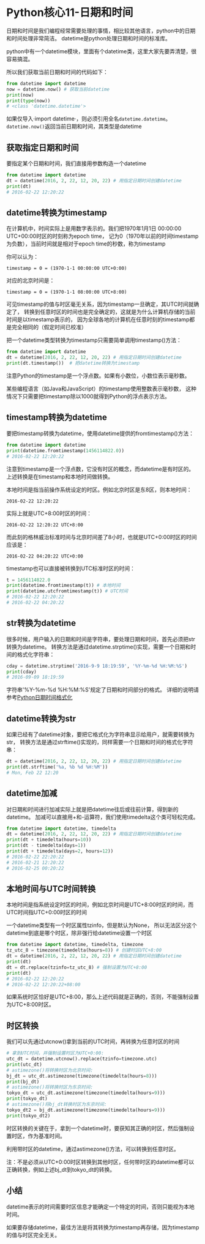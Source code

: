 # Python核心11-日期和时间

日期和时间是我们编程经常需要处理的事情，相比较其他语言，python中的日期和时间处理非常简洁。 datetime是python处理日期和时间的标准库。

python中有一个datetime模块，里面有个datetime类，这里大家先要弄清楚，很容易搞混。

所以我们获取当前日期和时间的代码如下：

```python
from datetime import datetime
now = datetime.now() # 获取当前datetime
print(now)
print(type(now))
# <class 'datetime.datetime'>
```

如果仅导入·import datetime·，则必须引用全名`datetime.datetime`。
`datetime.now()`返回当前日期和时间，其类型是datetime

## 获取指定日期和时间

要指定某个日期和时间，我们直接用参数构造一个datetime

```python
from datetime import datetime
dt = datetime(2016, 2, 22, 12, 20, 22) # 用指定日期时间创建datetime
print(dt)
# 2016-02-22 12:20:22
```

## datetime转换为timestamp

在计算机中，时间实际上是用数字表示的。我们把1970年1月1日 00:00:00 UTC+00:00时区的时刻称为epoch time， 记为0（1970年以前的时间timestamp为负数），当前时间就是相对于epoch
time的秒数，称为timestamp

你可以认为：

```
timestamp = 0 = (1970-1-1 00:00:00 UTC+0:00)
```

对应的北京时间是：

```
timestamp = 0 = (1970-1-1 08:00:00 UTC+8:00)
```

可见timestamp的值与时区毫无关系，因为timestamp一旦确定，其UTC时间就确定了， 转换到任意时区的时间也是完全确定的，这就是为什么计算机存储的当前时间是以timestamp表示的，
因为全球各地的计算机在任意时刻的timestamp都是完全相同的（假定时间已校准）

把一个datetime类型转换为timestamp只需要简单调用timestamp()方法：

```python
from datetime import datetime
dt = datetime(2016, 2, 22, 12, 20, 22) # 用指定日期时间创建datetime
print(dt.timestamp())  # 把datetime转换为timestamp
```

注意Python的timestamp是一个浮点数。如果有小数位，小数位表示毫秒数。

某些编程语言（如Java和JavaScript）的timestamp使用整数表示毫秒数， 这种情况下只需要把timestamp除以1000就得到Python的浮点表示方法。

## timestamp转换为datetime

要把timestamp转换为datetime，使用datetime提供的fromtimestamp()方法：

```python
from datetime import datetime
print(datetime.fromtimestamp(1456114822.0))
# 2016-02-22 12:20:22
```

注意到timestamp是一个浮点数，它没有时区的概念，而datetime是有时区的。上述转换是在timestamp和本地时间做转换。

本地时间是指当前操作系统设定的时区。例如北京时区是东8区，则本地时间：

```
2016-02-22 12:20:22
```

实际上就是UTC+8:00时区的时间：

```
2016-02-22 12:20:22 UTC+8:00
```

而此刻的格林威治标准时间与北京时间差了8小时，也就是UTC+0:00时区的时间应该是：

```
2016-02-22 04:20:22 UTC+0:00
```

timestamp也可以直接被转换到UTC标准时区的时间：

```python
t = 1456114822.0
print(datetime.fromtimestamp(t)) # 本地时间
print(datetime.utcfromtimestamp(t)) # UTC时间
# 2016-02-22 12:20:22
# 2016-02-22 04:20:22
```

## str转换为datetime

很多时候，用户输入的日期和时间是字符串，要处理日期和时间，首先必须把str转换为datetime。 转换方法是通过datetime.strptime()实现，需要一个日期和时间的格式化字符串：

```python
cday = datetime.strptime('2016-9-9 18:19:59', '%Y-%m-%d %H:%M:%S')
print(cday)
# 2016-09-09 18:19:59
```

字符串'%Y-%m-%d %H:%M:%S'规定了日期和时间部分的格式。
详细的说明请参考[Python日期时间格式化](https://docs.python.org/3/library/datetime.html#strftime-strptime-behavior)

## datetime转换为str

如果已经有了datetime对象，要把它格式化为字符串显示给用户，就需要转换为str， 转换方法是通过strftime()实现的，同样需要一个日期和时间的格式化字符串：

```python
dt = datetime(2016, 2, 22, 12, 20, 22) # 用指定日期时间创建datetime
print(dt.strftime('%a, %b %d %H:%M'))
# Mon, Feb 22 12:20
```

## datetime加减

对日期和时间进行加减实际上就是把datetime往后或往前计算，得到新的datetime。 加减可以直接用+和-运算符，我们使用timedelta这个类可轻松完成。

```python
from datetime import datetime, timedelta
dt = datetime(2016, 2, 22, 12, 20, 22) # 用指定日期时间创建datetime
print(dt + timedelta(hours=10))
print(dt - timedelta(days=1))
print(dt + timedelta(days=2, hours=12))
# 2016-02-22 22:20:22
# 2016-02-21 12:20:22
# 2016-02-25 00:20:22
```

## 本地时间与UTC时间转换

本地时间是指系统设定时区的时间，例如北京时间是UTC+8:00时区的时间，而UTC时间指UTC+0:00时区的时间

一个datetime类型有一个时区属性tzinfo，但是默认为None， 所以无法区分这个datetime到底是哪个时区，除非强行给datetime设置一个时区

```python
from datetime import datetime, timedelta, timezone
tz_utc_8 = timezone(timedelta(hours=8)) # 创建时区UTC+8:00
dt = datetime(2016, 2, 22, 12, 20, 22) # 用指定日期时间创建datetime
print(dt)
dt = dt.replace(tzinfo=tz_utc_8) # 强制设置为UTC+8:00
print(dt)
# 2016-02-22 12:20:22
# 2016-02-22 12:20:22+08:00
```

如果系统时区恰好是UTC+8:00，那么上述代码就是正确的，否则，不能强制设置为UTC+8:00时区。

## 时区转换

我们可以先通过utcnow()拿到当前的UTC时间，再转换为任意时区的时间

```python
# 拿到UTC时间，并强制设置时区为UTC+0:00:
utc_dt = datetime.utcnow().replace(tzinfo=timezone.utc)
print(utc_dt)
# astimezone()将转换时区为北京时间:
bj_dt = utc_dt.astimezone(timezone(timedelta(hours=8)))
print(bj_dt)
# astimezone()将转换时区为东京时间:
tokyo_dt = utc_dt.astimezone(timezone(timedelta(hours=9)))
print(tokyo_dt)
# astimezone()将bj_dt转换时区为东京时间:
tokyo_dt2 = bj_dt.astimezone(timezone(timedelta(hours=9)))
print(tokyo_dt2)
```

时区转换的关键在于，拿到一个datetime时，要获知其正确的时区，然后强制设置时区，作为基准时间。

利用带时区的datetime，通过astimezone()方法，可以转换到任意时区。

注：不是必须从UTC+0:00时区转换到其他时区，任何带时区的datetime都可以正确转换，例如上述bj_dt到tokyo_dt的转换。

## 小结

datetime表示的时间需要时区信息才能确定一个特定的时间，否则只能视为本地时间。

如果要存储datetime，最佳方法是将其转换为timestamp再存储，因为timestamp的值与时区完全无关。

